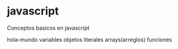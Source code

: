 # javascript
Conceptos basicos en javascript 

hola-mundo
variables
objetos literales
arrays(arreglos)
funciones
